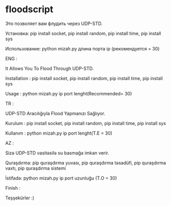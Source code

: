 # floodscript

Это позволяет вам флудить через UDP-STD.


Установка: pip install socket, pip install random, pip install time, pip install sys

Использование: python mizah.py длина порта ip (рекомендуется = 30)

ENG : 

It Allows You To Flood Through UDP-STD.


Installation : pip install socket, pip install random, pip install time, pip install sys

Usage : python mizah.py ip port lenght(Recommended= 30)


TR : 

UDP-STD Aracılığıyla Flood Yapmanızı Sağlıyor.


Kurulum : pip install socket, pip install random, pip install time, pip install sys

Kullanım : python mizah.py ip port lenght(T.E = 30)

AZ : 

Sizə UDP-STD vasitəsilə su basmağa imkan verir.


Quraşdırma: pip quraşdırma yuvası, pip quraşdırma təsadüfi, pip quraşdırma vaxtı, pip quraşdırma sistemi

İstifadə: python mizah.py ip port uzunluğu (T.O = 30)


Finish : 

Teşşekürler :)
